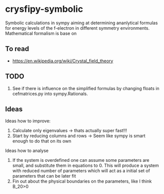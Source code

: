 # crysfipy-symbolic

Symbolic calculations in sympy aiming at determining ananlytical formulas for energy levels of the f-electron in different symmetry environments. Mathematical formalism is base on 

## To read
- https://en.wikipedia.org/wiki/Crystal_field_theory

## TODO
1. See if there is influence on the simplified formulas by changing floats in cefmatrices.py into sympy.Rationals.

## Ideas
Ideas how to improve:
1. Calculate only eigenvalues -> thats actually super fast!!!
2. Start by reducing columns and rows -> Seem like sympy is smart enough to do that on its own

Ideas how to analyse
1. If the system is overdefined one can assume some parameters are small, and substitute them in equations to 0. This will produce a system with reduced number of parameters which will act as a initial set of parameters that can be later fit
2. Fin out about the physical boundaries on the parameters, like I think B_20>0